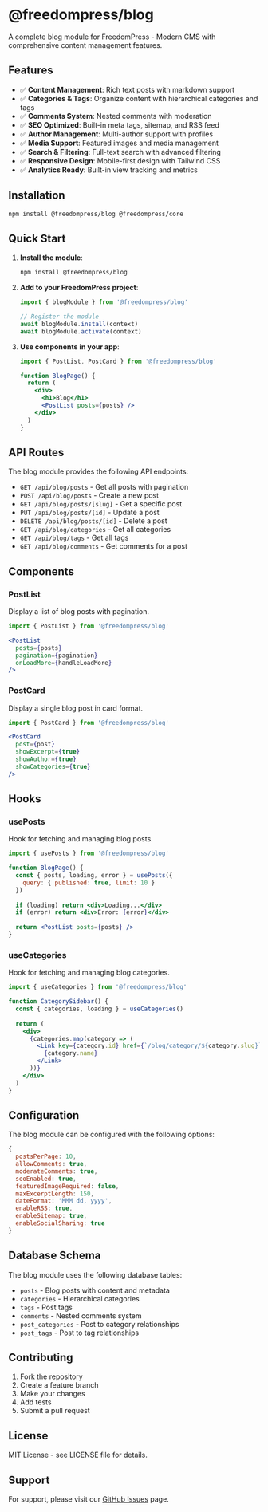 # @freedompress/blog

A complete blog module for FreedomPress - Modern CMS with comprehensive content management features.

## Features

- ✅ **Content Management**: Rich text posts with markdown support
- ✅ **Categories & Tags**: Organize content with hierarchical categories and tags
- ✅ **Comments System**: Nested comments with moderation
- ✅ **SEO Optimized**: Built-in meta tags, sitemap, and RSS feed
- ✅ **Author Management**: Multi-author support with profiles
- ✅ **Media Support**: Featured images and media management
- ✅ **Search & Filtering**: Full-text search with advanced filtering
- ✅ **Responsive Design**: Mobile-first design with Tailwind CSS
- ✅ **Analytics Ready**: Built-in view tracking and metrics

## Installation

```bash
npm install @freedompress/blog @freedompress/core
```

## Quick Start

1. **Install the module**:
   ```bash
   npm install @freedompress/blog
   ```

2. **Add to your FreedomPress project**:
   ```javascript
   import { blogModule } from '@freedompress/blog'
   
   // Register the module
   await blogModule.install(context)
   await blogModule.activate(context)
   ```

3. **Use components in your app**:
   ```jsx
   import { PostList, PostCard } from '@freedompress/blog'
   
   function BlogPage() {
     return (
       <div>
         <h1>Blog</h1>
         <PostList posts={posts} />
       </div>
     )
   }
   ```

## API Routes

The blog module provides the following API endpoints:

- `GET /api/blog/posts` - Get all posts with pagination
- `POST /api/blog/posts` - Create a new post
- `GET /api/blog/posts/[slug]` - Get a specific post
- `PUT /api/blog/posts/[id]` - Update a post
- `DELETE /api/blog/posts/[id]` - Delete a post
- `GET /api/blog/categories` - Get all categories
- `GET /api/blog/tags` - Get all tags
- `GET /api/blog/comments` - Get comments for a post

## Components

### PostList
Display a list of blog posts with pagination.

```jsx
import { PostList } from '@freedompress/blog'

<PostList 
  posts={posts}
  pagination={pagination}
  onLoadMore={handleLoadMore}
/>
```

### PostCard
Display a single blog post in card format.

```jsx
import { PostCard } from '@freedompress/blog'

<PostCard 
  post={post}
  showExcerpt={true}
  showAuthor={true}
  showCategories={true}
/>
```

## Hooks

### usePosts
Hook for fetching and managing blog posts.

```jsx
import { usePosts } from '@freedompress/blog'

function BlogPage() {
  const { posts, loading, error } = usePosts({
    query: { published: true, limit: 10 }
  })
  
  if (loading) return <div>Loading...</div>
  if (error) return <div>Error: {error}</div>
  
  return <PostList posts={posts} />
}
```

### useCategories
Hook for fetching and managing blog categories.

```jsx
import { useCategories } from '@freedompress/blog'

function CategorySidebar() {
  const { categories, loading } = useCategories()
  
  return (
    <div>
      {categories.map(category => (
        <Link key={category.id} href={`/blog/category/${category.slug}`}>
          {category.name}
        </Link>
      ))}
    </div>
  )
}
```

## Configuration

The blog module can be configured with the following options:

```javascript
{
  postsPerPage: 10,
  allowComments: true,
  moderateComments: true,
  seoEnabled: true,
  featuredImageRequired: false,
  maxExcerptLength: 150,
  dateFormat: 'MMM dd, yyyy',
  enableRSS: true,
  enableSitemap: true,
  enableSocialSharing: true
}
```

## Database Schema

The blog module uses the following database tables:

- `posts` - Blog posts with content and metadata
- `categories` - Hierarchical categories
- `tags` - Post tags
- `comments` - Nested comments system
- `post_categories` - Post to category relationships
- `post_tags` - Post to tag relationships

## Contributing

1. Fork the repository
2. Create a feature branch
3. Make your changes
4. Add tests
5. Submit a pull request

## License

MIT License - see LICENSE file for details.

## Support

For support, please visit our [GitHub Issues](https://github.com/KevinFairbanks/freedompress-blog/issues) page.